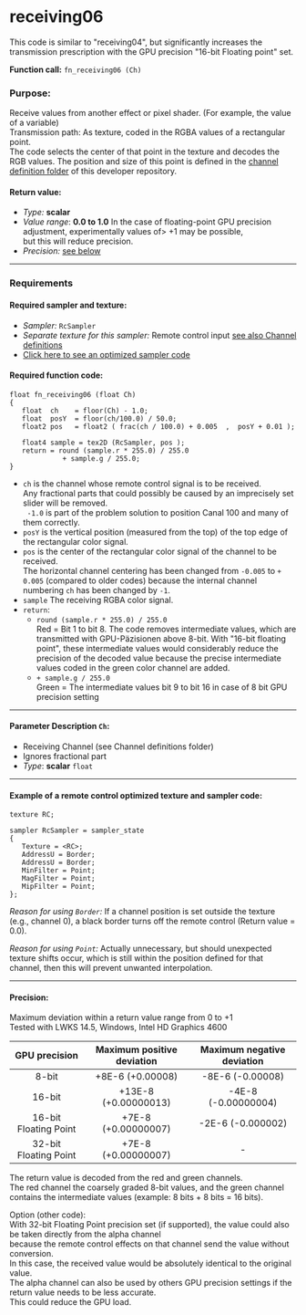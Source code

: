 ﻿# receiving06

This code is similar to "receiving04", but significantly increases the transmission prescription with the GPU precision "16-bit Floating point" set.

**Function call:** `fn_receiving06 (Ch)`  

### Purpose:  
Receive values from another effect or pixel shader. (For example, the value of a variable)  
Transmission path: As texture, coded in the RGBA values of a rectangular point.  
The code selects the center of that point in the texture and decodes the RGB values.
The position and size of this point is defined in the [channel definition folder](../Channel_definitions/Channel_assignment.md) of this developer repository.

#### Return value:
   - *Type:* **scalar**
   - *Value range*: **0.0 to 1.0**
     In the case of floating-point GPU precision adjustment, experimentally values of> +1 may be possible,  
     but this will reduce precision.
   - *Precision:* [see below](#precision)

---

### Requirements

#### Required sampler and texture:
   - *Sampler:* `RcSampler`
   - *Separate texture for this sampler:*  Remote control input [see also Channel definitions](../Channel_definitions/README.md)
   - [Click here to see an optimized sampler code](#example-of-a-remote-control-optimized-texture-and-sampler-code)

#### Required function code:
```Code
float fn_receiving06 (float Ch)
{
   float  ch    = floor(Ch) - 1.0;
   float  posY  = floor(ch/100.0) / 50.0;
   float2 pos   = float2 ( frac(ch / 100.0) + 0.005  ,  posY + 0.01 );
  
   float4 sample = tex2D (RcSampler, pos );
   return = round (sample.r * 255.0) / 255.0
             + sample.g / 255.0;
}
```
* `ch` is the channel whose remote control signal is to be received.  
     Any fractional parts that could possibly be caused by an imprecisely set slider will be removed.  
     ` -1.0` is part of the problem solution to position Canal 100 and many of them correctly.
* `posY` is the vertical position (measured from the top) of the top edge of the rectangular color signal.  
* `pos` is the center of the rectangular color signal of the channel to be received.  
        The horizontal channel centering has been changed from `-0.005` to `+ 0.005` (compared to older codes) 
        because the internal channel numbering `ch` has been changed by `-1`.
* `sample` The receiving RGBA color signal.  
* `return`:
   * `round (sample.r * 255.0) / 255.0`  
      Red = Bit 1 to bit 8.
      The code removes intermediate values, which are transmitted with GPU-Päzisionen above 8-bit. 
      With "16-bit floating point", these intermediate values would considerably reduce the precision of the decoded value 
      because the precise intermediate values coded in the green color channel are added.
   *  `+ sample.g / 255.0`  
   Green = The intermediate values bit 9 to bit 16 in case of 8 bit GPU precision setting  


---

#### Parameter Description `Ch`:
  - Receiving Channel (see Channel definitions folder)
  - Ignores fractional part
  - *Type*: **scalar** `float`  
  
---
  
  
#### Example of a remote control optimized texture and sampler code:

```` Code
texture RC;

sampler RcSampler = sampler_state
{
   Texture = <RC>;
   AddressU = Border;
   AddressU = Border;
   MinFilter = Point;
   MagFilter = Point;
   MipFilter = Point;
};
````
*Reason for using `Border`:* If a channel position is set outside the texture (e.g., channel 0), a black border turns off the remote control (Return value = 0.0).

*Reason for using `Point`:*  Actually unnecessary, but should unexpected texture shifts occur, which is still within the position defined for that channel, then this will prevent unwanted interpolation.

  
---
  
  
#### Precision:
Maximum deviation within a return value range from 0 to +1  
Tested with LWKS 14.5, Windows, Intel HD Graphics 4600

| GPU precision          | Maximum positive deviation | Maximum negative deviation   |
| :--------------------: | :------------------------: | :--------------------------: |
|8-bit                   |     +8E-6  (+0.00008)      |   -8E-6   (-0.00008)         |
|16-bit                  |    +13E-8  (+0.00000013)   |  -4E-8   (-0.00000004)       |
|16-bit Floating Point   |     +7E-8  (+0.00000007)   |  -2E-6   (-0.000002)         |
|32-bit Floating Point   |     +7E-8  (+0.00000007)   |           -                  |

The return value is decoded from the red and green channels.  
The red channel the coarsely graded 8-bit values, and the green channel contains the intermediate values (example: 8 bits + 8 bits = 16 bits).  

Option (other code):  
With 32-bit Floating Point precision set (if supported), the value could also be taken directly from the alpha channel  
because the remote control effects on that channel send the value without conversion.  
In this case, the received value would be absolutely identical to the original value.  
The alpha channel can also be used by others GPU precision settings if the return value needs to be less accurate.  
This could reduce the GPU load.  
